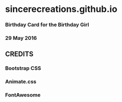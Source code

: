 # sincerecreations.github.io

### Birthday Card for the Birthday Girl
### 29 May 2016

## CREDITS
### Bootstrap CSS
### Animate.css
### FontAwesome
